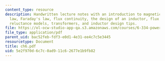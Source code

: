 ```yaml
---
content_type: resource
description: Handwritten lecture notes with an introduction to magnetics, Ampere's
  law, Faraday's law, flux continuity, the design of an inductor, flux computation,
  reluctance models, transformers, and inductor design tips.
file: https://ol-ocw-studio-app-qa.s3.amazonaws.com/courses/6-334-power-electronics-spring-2007/5e2f970d6c7c0ad911c62677e1b9fb82_ch6.pdf
file_type: application/pdf
parent_uid: bac52feb-fdf3-e0d1-4e31-ee4c7c5e3445
resourcetype: Document
title: ch6.pdf
uid: 5e2f970d-6c7c-0ad9-11c6-2677e1b9fb82
---
```

